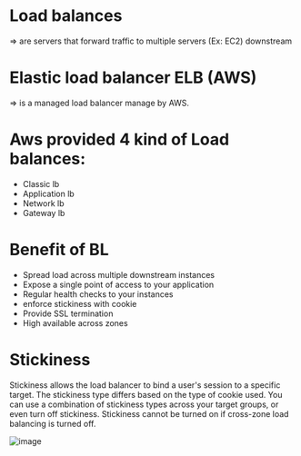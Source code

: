 # Load balances
=> are servers that forward traffic to multiple servers (Ex: EC2) downstream

# Elastic load balancer ELB (AWS)
=> is a managed load balancer manage by AWS.

# Aws provided 4 kind of Load balances:
- Classic lb
- Application lb
- Network lb
- Gateway lb

# Benefit of BL
- Spread load across multiple downstream instances
- Expose a single point of access to your application
- Regular health checks to your instances
- enforce stickiness with cookie
- Provide SSL termination
- High available across zones

# Stickiness
Stickiness allows the load balancer to bind a user's session to a specific target. The stickiness type differs based on the type of cookie used. You can use a combination of stickiness types across your target groups, or even turn off stickiness. Stickiness cannot be turned on if cross-zone load balancing is turned off.

![image](https://user-images.githubusercontent.com/48196420/204753540-2ceae42a-9230-458c-a476-9c88b88a7f2c.png)

